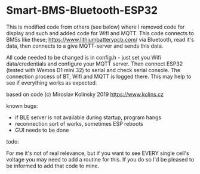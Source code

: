# Smart-BMS-Bluetooth-ESP32

This is modified code from others (see below) where I removed code for display and such and added code for Wifi and MQTT.
This code connects to BMSs like these; https://www.lithiumbatterypcb.com/  via Bluetooth, read it's data, then connects to a give MQTT-server and sends this data.

All code needed to be changed is in config.h - just set you Wifi data/credentials and configure your MQTT server.
Then connect ESP32 (tested with Wemos D1 mini 32) to serial and check serial console. The connection process of BT, Wifi and MQTT is logged there. This may help to see if everything works as expected.

based on code (c) Miroslav Kolinsky 2019  https://www.kolins.cz  

known bugs:
* if BLE server is not available during startup, program hangs
* reconnection sort of works, sometimes ESP reboots
* GUI needs to be done

todo:

For me it's not of real relevance, but if you want to see EVERY single cell's voltage you may need to add a routine for this. If you do so I'd be pleased to be informed to add that code to mine.
